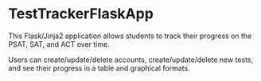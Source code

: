 # TestTrackerFlaskApp
This Flask/Jinja2 application allows students to track their progress on the PSAT, SAT, and ACT over time. 

Users can create/update/delete accounts, create/update/delete new tests, and see their progress in a table and graphical formats.
